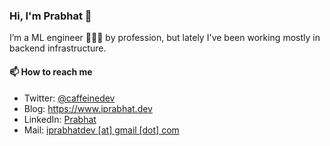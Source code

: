 ### Hi, I'm Prabhat 👋 

I’m a ML engineer 🧑🏻‍💻 by profession, but lately I've been working mostly in backend infrastructure. 



<h4>📫 How to reach me</h4>
  <ul>
    <li>Twitter: <a href="https://twitter.com/thecaffeinedev" target="_blank">@caffeinedev</a></li>
    <li>Blog: <a href="https://www.iprabhat.dev/">https://www.iprabhat.dev</a></li>
    <li>LinkedIn: <a href="https://www.linkedin.com/in/prabhat-kumar-sahu-b9a53674/" target="_blank">Prabhat</a> </li>
    <li>Mail: <a href = "mailto: iprabhatdev@gmail.com">iprabhatdev [at] gmail [dot] com</a></li>
  </ul>
 
<br />
